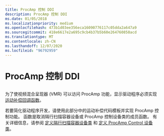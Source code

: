 ```yaml
---
title: ProcAmp 控制 DDI
description: ProcAmp 控制 DDI
ms.date: 01/05/2018
ms.localizationpriority: medium
ms.openlocfilehash: 473b1d03ee356eca16090776117c05dda2a647a9
ms.sourcegitcommit: 418e6617e2a695c9cb4b37b5b60e264760858acd
ms.translationtype: MT
ms.contentlocale: zh-CN
ms.lasthandoff: 12/07/2020
ms.locfileid: "96792959"
---
```

# <a name="procamp-control-ddi"></a>ProcAmp 控制 DDI


## <span id="ddk_procamp_control_ddi_gg"></span><span id="DDK_PROCAMP_CONTROL_DDI_GG"></span>


为了使视频混合呈现器 (VMR) 可以访问 ProcAmp 功能，显示驱动程序必须实现 [运动补偿回调函数](/windows-hardware/drivers/ddi/index)。

若要简化驱动程序开发，请使用此部分中的运动补偿代码模板并实现 ProcAmp 控制功能。 函数是取消隔行扫描容器设备或 ProcAmp 控制设备类的成员函数。 有关详细信息，请参阅 [定义隔行扫描容器设备类](./defining-the-deinterlace-container-device-class.md) 和 [定义 ProcAmp Control 设备类](./defining-the-procamp-control-device-class.md)。

 

